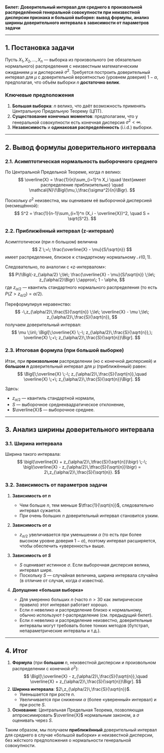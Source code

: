 
**Билет: Доверительный интервал для среднего в произвольной распределённой генеральной совокупности при неизвестной дисперсии признака и большой выборке: вывод формулы, анализ ширины доверительного интервала в зависимости от параметров задачи**

---

## 1. Постановка задачи

Пусть $X_1, X_2, \dots, X_n$ — выборка из произвольного (не обязательно нормального) распределения с неизвестным математическим ожиданием $\mu$ и дисперсией $\sigma^2$. Требуется построить доверительный интервал для $\mu$ с доверительной вероятностью (уровнем доверия) $1-\alpha$, предполагая, что объём выборки $n$ **достаточно велик**.

### Ключевые предположения

1. **Большая выборка**: $n$ велико, что даёт возможность применять Центральную Предельную Теорему (ЦПТ).
2. **Существование конечных моментов**: предполагаем, что у генеральной совокупности есть конечная дисперсия $\sigma^2 < \infty$.
3. **Независимость** и **одинаковая распределённость** (i.i.d.) выборки.

---

## 2. Вывод формулы доверительного интервала

### 2.1. Асимптотическая нормальность выборочного среднего

По Центральной Предельной Теореме, когда $n$ велико:
$$
\overline{X} = \frac{1}{n}\sum_{i=1}^n X_i
\quad \text{имеет распределение приблизительно} \quad
\mathcal{N}\!\Bigl(\mu,\;\frac{\sigma^2}{n}\Bigr).
$$

Поскольку $\sigma^2$ неизвестна, мы оцениваем её выборочной дисперсией (несмещённой):
$$
S^2 = \frac{1}{n-1}\sum_{i=1}^n (X_i - \overline{X})^2,
\quad
S = \sqrt{S^2}.
$$

### 2.2. Приближённый интервал (z-интервал)

Асимптотически (при $n$ большом) величина
$$
Z \;=\; \frac{\overline{X} - \mu}{S/\sqrt{n}}
$$
имеет распределение, близкое к стандартному нормальному $\mathcal{N}(0,1)$. 

Следовательно, по аналогии с «z-интервалом»:
$$
P\!\Bigl(-z_{\alpha/2} \;\le\; \frac{\overline{X} - \mu}{S/\sqrt{n}} \;\le\; z_{\alpha/2}\Bigr)
\;\approx\; 1 - \alpha,
$$
где $z_{\alpha/2}$ — квантиль стандартного нормального распределения (то есть $P(Z>z_{\alpha/2})=\alpha/2$).

Переформулируя неравенство:
$$
-\,z_{\alpha/2}\,\frac{S}{\sqrt{n}} \;\le\; \overline{X} - \mu \;\le\; z_{\alpha/2}\,\frac{S}{\sqrt{n}},
$$
получаем доверительный интервал:
$$
\mu \;\in\; 
\Bigl[\;\overline{X} \;-\; z_{\alpha/2}\,\frac{S}{\sqrt{n}},\;
       \overline{X} \;+\; z_{\alpha/2}\,\frac{S}{\sqrt{n}}\Bigr].
$$

### 2.3. Итоговая формула (при большой выборке)

Итак, при **произвольном** распределении (но с конечной дисперсией) и **большом $n$** доверительный интервал для $\mu$ (приближённый) равен:
$$
\Bigl[\;\overline{X} \;-\; z_{\alpha/2}\,\frac{S}{\sqrt{n}},\quad
       \overline{X} \;+\; z_{\alpha/2}\,\frac{S}{\sqrt{n}}\Bigr].
$$

Здесь:
- $z_{\alpha/2}$ — квантиль стандартной нормали,
- $S$ — выборочное среднеквадратическое отклонение,
- $\overline{X}$ — выборочное среднее.

---

## 3. Анализ ширины доверительного интервала

### 3.1. Ширина интервала

Ширина такого интервала:
$$
\bigl(\overline{X} + z_{\alpha/2}\,\tfrac{S}{\sqrt{n}}\bigr)
\;-\;
\bigl(\overline{X} - z_{\alpha/2}\,\tfrac{S}{\sqrt{n}}\bigr)
= 2\,z_{\alpha/2}\,\frac{S}{\sqrt{n}}.
$$

### 3.2. Зависимость от параметров задачи

1. **Зависимость от $n$**  
   - Чем больше $n$, тем меньше $\tfrac{1}{\sqrt{n}}$, следовательно интервал сужается.  
   - При очень больших $n$ доверительный интервал становится узким.

2. **Зависимость от $\alpha$**  
   - $z_{\alpha/2}$ увеличивается при уменьшении $\alpha$ (то есть при более высоком уровне доверия $1-\alpha$), поэтому интервал расширяется, чтобы обеспечить «уверенность» выше.

3. **Зависимость от $S$**  
   - $S$ оценивает истинное $\sigma$. Если выборочная дисперсия велика, интервал шире.  
   - Поскольку $S$ — случайная величина, ширина интервала случайна (в отличие от случая, когда $\sigma$ известна).

4. **Допущение «большая выборка»**  
   - Для умеренно больших $n$ (часто $n>30$ как эмпирическое правило) этот интервал работает хорошо.  
   - Если $n$ невелико и распределение близко к нормальному, обычно используют $t$-распределение (см. предыдущий билет).  
   - Если $n$ невелико и распределение неизвестно, доверительные интервалы могут требовать более тонких методов (бутстрап, непараметрические интервалы и т.д.).

---

## 4. Итог

1. **Формула** (при **большом** $n$, неизвестной дисперсии и произвольном распределении с конечной $\sigma^2$):
   $$
   \Bigl[\;\overline{X} - z_{\alpha/2}\,\frac{S}{\sqrt{n}},\quad
          \overline{X} + z_{\alpha/2}\,\frac{S}{\sqrt{n}}\Bigr].
   $$
2. **Ширина интервала**: $2\,z_{\alpha/2}\,\frac{S}{\sqrt{n}}$.  
   - Уменьшается при росте $n$.  
   - Увеличивается при снижении $\alpha$ (более «уверенный» интервал) и при росте $S$.  
3. **Основание**: Центральная Предельная Теорема, позволяющая аппроксимировать $\overline{X}$ нормальным законом, а $\sigma$ оценивать через $S$.

Таким образом, мы получаем **приближённый** доверительный интервал для среднего в случае «большой выборки» и неизвестной дисперсии, без жёсткого предположения о нормальности генеральной совокупности.